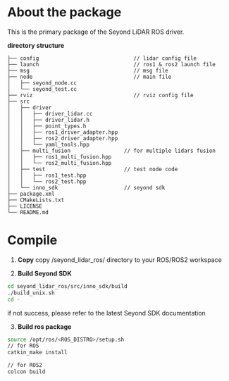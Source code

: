 # About the package
  This is the primary package of the Seyond LiDAR ROS driver.

  **directory structure**

```
├── config                              // lidar config file
├── launch                              // ros1 & ros2 launch file
├── msg                                 // msg file
├── node                                // main file
│   ├── seyond_node.cc
│   └── seyond_test.cc
├── rviz                                // rviz config file
├── src
│   ├── driver
│   │   ├── driver_lidar.cc
│   │   ├── driver_lidar.h
│   │   ├── point_types.h
│   │   ├── ros1_driver_adapter.hpp
│   │   ├── ros2_driver_adapter.hpp
│   │   └── yaml_tools.hpp
│   ├── multi_fusion                 // for multiple lidars fusion
│   │   ├── ros1_multi_fusion.hpp
│   │   └── ros2_multi_fusion.hpp
│   ├── test                         // test node code
│   │   ├── ros1_test.hpp
│   │   └── ros2_test.hpp
│   └── inno_sdk                     // seyond sdk
├── package.xml
├── CMakeLists.txt
├── LICENSE
└── README.md

```

# Compile

 1. **Copy**
  copy /seyond_lidar_ros/ directory to your ROS/ROS2 workspace
 
 2. **Build Seyond SDK**
  ```bash
  cd seyond_lidar_ros/src/inno_sdk/build
  ./build_unix.sh
  cd -
  ```
  if not success, please refer to the latest Seyond SDK documentation

 3. **Build ros package**
  ```bash
  source /opt/ros/<ROS_DISTRO>/setup.sh
  // for ROS
  catkin_make install

  // for ROS2
  colcon build
  ```
